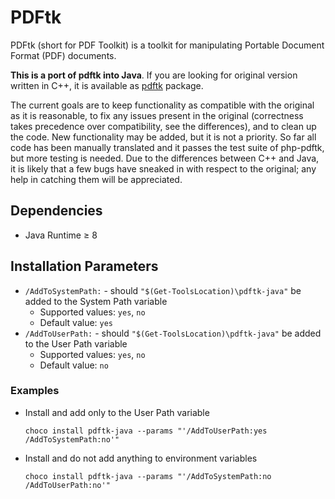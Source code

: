 

# PDFtk
PDFtk (short for PDF Toolkit) is a toolkit for manipulating Portable Document Format (PDF) documents.

**This is a port of pdftk into Java**. If you are looking for original version written in C++, it is available as [pdftk](https://community.chocolatey.org/packages/pdftk) package.

The current goals are to keep functionality as compatible with the original as it is reasonable, to fix any issues present in the original (correctness takes precedence over compatibility, see the differences), and to clean up the code. New functionality may be added, but it is not a priority. So far all code has been manually translated and it passes the test suite of php-pdftk, but more testing is needed. Due to the differences between C++ and Java, it is likely that a few bugs have sneaked in with respect to the original; any help in catching them will be appreciated.

## Dependencies
* Java Runtime ≥ 8

## Installation Parameters
* `/AddToSystemPath:` - should `"$(Get-ToolsLocation)\pdftk-java"` be added to the System Path variable
    - Supported values: `yes`, `no`
    - Default value: `yes`
* `/AddToUserPath:` - should `"$(Get-ToolsLocation)\pdftk-java"` be added to the User Path variable
    - Supported values: `yes`, `no`
    - Default value: `no`

### Examples
* Install and add only to the User Path variable
    ```
    choco install pdftk-java --params "'/AddToUserPath:yes /AddToSystemPath:no'"
    ```
* Install and do not add anything to environment variables
    ```
    choco install pdftk-java --params "'/AddToSystemPath:no /AddToUserPath:no'"
    ```